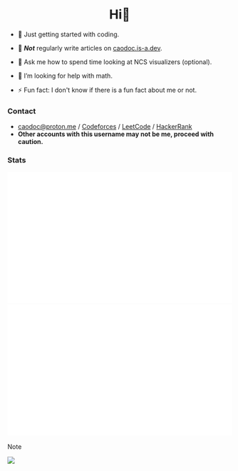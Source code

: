 <h1 align="center"> Hi👋 </h1>

- 🌱 Just getting started with coding.

- 📝 ***Not*** regularly write articles on [caodoc.is-a.dev](https://caodoc.is-a.dev).

- 💬 Ask me how to spend time looking at NCS visualizers (optional).

- 🤝 I’m looking for help with math.

- ⚡ Fun fact: I don't know if there is a fun fact about me or not.

<h3 align="left"> Contact </h3>

- [caodoc@proton.me](mailto:caodoc@proton.me) / [Codeforces](https://codeforces.com/profile/caodoc) / [LeetCode](https://leetcode.com/u/caodoc/) / [HackerRank](https://www.hackerrank.com/profile/caodoc)
- **Other accounts with this username may not be me, proceed with caution.**

<h3 align="left"> Stats </h3>
<div>
<img src="https://raw.githubusercontent.com/caodoc/github-stats/master/generated/overview.svg#gh-dark-mode-only">

<img src="https://raw.githubusercontent.com/caodoc/github-stats/master/generated/languages.svg#gh-dark-mode-only">
</div>

> [!NOTE]  
> ![](https://caodoc.is-a.dev/assets/miku-approved.gif)
